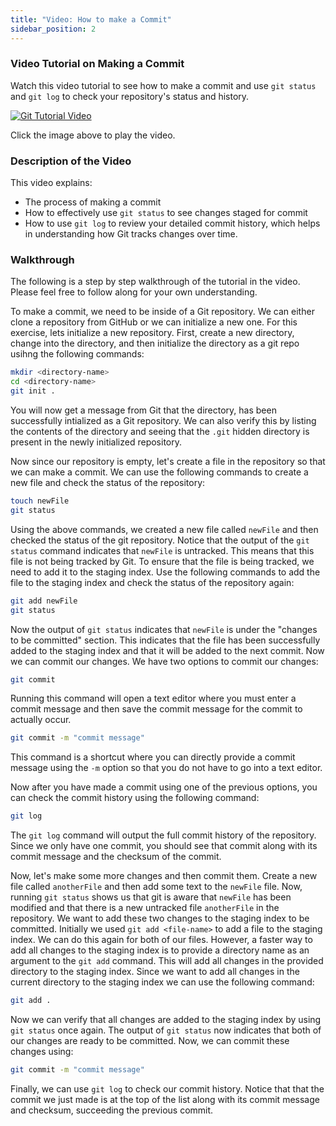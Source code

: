 ```yaml
---
title: "Video: How to make a Commit"
sidebar_position: 2
---
```

### Video Tutorial on Making a Commit

Watch this video tutorial to see how to make a commit and use `git status` and `git log` to check your repository's status and history.

[![Git Tutorial Video](http://img.youtube.com/vi/fP7-ryuCvgc/1.jpg)](https://youtu.be/fP7-ryuCvgc)

Click the image above to play the video.

### Description of the Video

This video explains:
- The process of making a commit
- How to effectively use `git status` to see changes staged for commit
- How to use `git log` to review your detailed commit history, which helps in understanding how Git tracks changes over time.

### Walkthrough
The following is a step by step walkthrough of the tutorial in the video. Please feel free to follow along for your own understanding.

To make a commit, we need to be inside of a Git repository. We can either clone a repository from GitHub or we can initialize a new one. For this exercise, lets initialize a new repository. First, create a new directory, change into the directory, and then initialize the directory as a git repo usihng the following commands:
```bash
mkdir <directory-name>
cd <directory-name>
git init .
```
You will now get a message from Git that the directory, has been successfully intialized as a Git repository. We can also verify this by listing the contents of the directory and seeing that the `.git` hidden directory is present in the newly initialized repository. 

Now since our repository is empty, let's create a file in the repository so that we can make a commit. We can use the following commands to create a new file and check the status of the repository:
```bash
touch newFile
git status
```
Using the above commands, we created a new file called `newFile` and then checked the status of the git repository. Notice that the output of the `git status` command indicates that `newFile` is untracked. This means that this file is not being tracked by Git. To ensure that the file is being tracked, we need to add it to the staging index. Use the following commands to add the file to the staging index and check the status of the repository again:
```bash
git add newFile
git status
```
Now the output of `git status` indicates that `newFile` is under the "changes to be committed" section. This indicates that the file has been successfully added to the staging index and that it will be added to the next commit. Now we can commit our changes. We have two options to commit our changes:
```bash
git commit
```
Running this command will open a text editor where you must enter a commit message and then save the commit message for the commit to actually occur. 
 ```bash
git commit -m "commit message"
```
This command is a shortcut where you can directly provide a commit message using the `-m` option so that you do not have to go into a text editor. 

Now after you have made a commit using one of the previous options, you can check the commit history using the following command:
```bash
git log
```
The `git log` command will output the full commit history of the repository. Since we only have one commit, you should see that commit along with its commit message and the checksum of the commit. 

Now, let's make some more changes and then commit them. Create a new file called `anotherFile` and then add some text to the `newFile` file. Now, running `git status` shows us that git is aware that `newFile` has been modified and that there is a new untracked file `anotherFile` in the repository. We want to add these two changes to the staging index to be committed. 
Initially we used `git add <file-name>` to add a file to the staging index. We can do this again for both of our files. However, a faster way to add all changes to the staging index is to provide a directory name as an argument to the `git add` command. This will add all changes in the provided directory to the staging index. Since we want to add all changes in the current directory to the staging index we can use the following command:
```bash
git add .
```
Now we can verify that all changes are added to the staging index by using `git status` once again. The output of `git status` now indicates that both of our changes are ready to be committed. Now, we can commit these changes using: 
```bash
git commit -m "commit message"
```
Finally, we can use `git log` to check our commit history. Notice that that the commit we just made is at the top of the list along with its commit message and checksum, succeeding the previous commit. 
